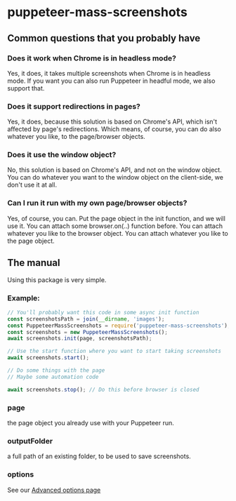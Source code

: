 # puppeteer-mass-screenshots

## Common questions that you probably have

### Does it work when Chrome is in headless mode?
Yes, it does, it takes multiple screenshots when Chrome is in headless mode.
If you want you can also run Puppeteer in headful mode, we also support that.

### Does it support redirections in pages?
Yes, it does, because this solution is based on Chrome's API, 
which isn't affected by page's redirections.
Which means, of course, you can do also whatever you like, 
to the page/browser objects.

### Does it use the window object?
No, this solution is based on Chrome's API, and not on the window object.
You can do whatever you want to the window object on the client-side, 
we don't use it at all.

### Can I run it run with my own page/browser objects?
Yes, of course, you can.
Put the page object in the init function, and we will use it.
You can attach some browser.on(..) function before.
You can attach whatever you like to the browser object.
You can attach whatever you like to the page object.

## The manual
Using this package is very simple.
### Example:
```javascript
// You'll probably want this code in some async init function
const screenshotsPath = join(__dirname, 'images');
const PuppeteerMassScreenshots = require('puppeteer-mass-screenshots');
const screenshots = new PuppeteerMassScreenshots();
await screenshots.init(page, screenshotsPath);

// Use the start function where you want to start taking screenshots
await screenshots.start();

// Do some things with the page
// Maybe some automation code

await screenshots.stop(); // Do this before browser is closed

```

### page 
the page object you already use with your Puppeteer run.

### outputFolder
a full path of an existing folder, to be used to save screenshots.

### options
See our [Advanced options page](Options.md "Puppeteer mass screenshots - advanced options") 

